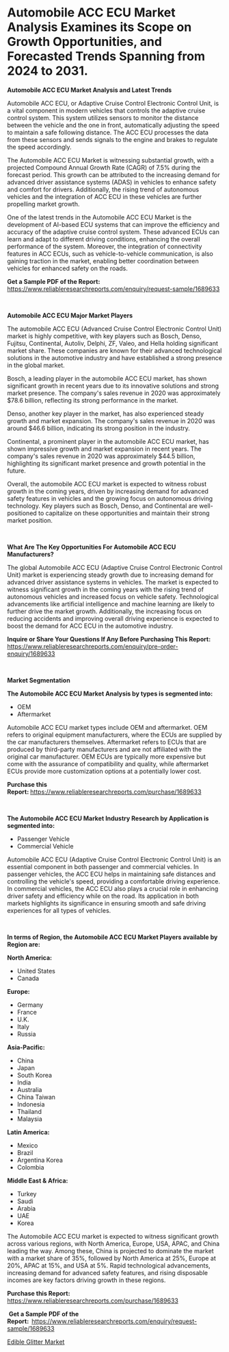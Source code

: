 <p><h1>Automobile ACC ECU Market Analysis Examines its Scope on Growth Opportunities, and Forecasted Trends Spanning from 2024 to 2031.</h1></p><p><strong>Automobile ACC ECU Market Analysis and Latest Trends</strong></p>
<p><p>Automobile ACC ECU, or Adaptive Cruise Control Electronic Control Unit, is a vital component in modern vehicles that controls the adaptive cruise control system. This system utilizes sensors to monitor the distance between the vehicle and the one in front, automatically adjusting the speed to maintain a safe following distance. The ACC ECU processes the data from these sensors and sends signals to the engine and brakes to regulate the speed accordingly.</p><p>The Automobile ACC ECU Market is witnessing substantial growth, with a projected Compound Annual Growth Rate (CAGR) of 7.5% during the forecast period. This growth can be attributed to the increasing demand for advanced driver assistance systems (ADAS) in vehicles to enhance safety and comfort for drivers. Additionally, the rising trend of autonomous vehicles and the integration of ACC ECU in these vehicles are further propelling market growth.</p><p>One of the latest trends in the Automobile ACC ECU Market is the development of AI-based ECU systems that can improve the efficiency and accuracy of the adaptive cruise control system. These advanced ECUs can learn and adapt to different driving conditions, enhancing the overall performance of the system. Moreover, the integration of connectivity features in ACC ECUs, such as vehicle-to-vehicle communication, is also gaining traction in the market, enabling better coordination between vehicles for enhanced safety on the roads.</p></p>
<p><strong>Get a Sample PDF of the Report:&nbsp;</strong> <a href="https://www.reliableresearchreports.com/enquiry/request-sample/1689633">https://www.reliableresearchreports.com/enquiry/request-sample/1689633</a></p>
<p>&nbsp;</p>
<p><strong>Automobile ACC ECU Major Market Players</strong></p>
<p><p>The automobile ACC ECU (Advanced Cruise Control Electronic Control Unit) market is highly competitive, with key players such as Bosch, Denso, Fujitsu, Continental, Autoliv, Delphi, ZF, Valeo, and Hella holding significant market share. These companies are known for their advanced technological solutions in the automotive industry and have established a strong presence in the global market.</p><p>Bosch, a leading player in the automobile ACC ECU market, has shown significant growth in recent years due to its innovative solutions and strong market presence. The company's sales revenue in 2020 was approximately $78.6 billion, reflecting its strong performance in the market.</p><p>Denso, another key player in the market, has also experienced steady growth and market expansion. The company's sales revenue in 2020 was around $46.6 billion, indicating its strong position in the industry.</p><p>Continental, a prominent player in the automobile ACC ECU market, has shown impressive growth and market expansion in recent years. The company's sales revenue in 2020 was approximately $44.5 billion, highlighting its significant market presence and growth potential in the future.</p><p>Overall, the automobile ACC ECU market is expected to witness robust growth in the coming years, driven by increasing demand for advanced safety features in vehicles and the growing focus on autonomous driving technology. Key players such as Bosch, Denso, and Continental are well-positioned to capitalize on these opportunities and maintain their strong market position.</p></p>
<p>&nbsp;</p>
<p><strong>What Are The Key Opportunities For Automobile ACC ECU Manufacturers?</strong></p>
<p><p>The global Automobile ACC ECU (Adaptive Cruise Control Electronic Control Unit) market is experiencing steady growth due to increasing demand for advanced driver assistance systems in vehicles. The market is expected to witness significant growth in the coming years with the rising trend of autonomous vehicles and increased focus on vehicle safety. Technological advancements like artificial intelligence and machine learning are likely to further drive the market growth. Additionally, the increasing focus on reducing accidents and improving overall driving experience is expected to boost the demand for ACC ECU in the automotive industry.</p></p>
<p><strong>Inquire or Share Your Questions If Any Before Purchasing This Report:</strong> <a href="https://www.reliableresearchreports.com/enquiry/pre-order-enquiry/1689633">https://www.reliableresearchreports.com/enquiry/pre-order-enquiry/1689633</a></p>
<p>&nbsp;</p>
<p><strong>Market Segmentation</strong></p>
<p><strong>The Automobile ACC ECU Market Analysis by types is segmented into:</strong></p>
<p><ul><li>OEM</li><li>Aftermarket</li></ul></p>
<p><p>Automobile ACC ECU market types include OEM and aftermarket. OEM refers to original equipment manufacturers, where the ECUs are supplied by the car manufacturers themselves. Aftermarket refers to ECUs that are produced by third-party manufacturers and are not affiliated with the original car manufacturer. OEM ECUs are typically more expensive but come with the assurance of compatibility and quality, while aftermarket ECUs provide more customization options at a potentially lower cost.</p></p>
<p><strong>Purchase this Report:&nbsp;</strong><a href="https://www.reliableresearchreports.com/purchase/1689633">https://www.reliableresearchreports.com/purchase/1689633</a></p>
<p>&nbsp;</p>
<p><strong>The Automobile ACC ECU Market Industry Research by Application is segmented into:</strong></p>
<p><ul><li>Passenger Vehicle</li><li>Commercial Vehicle</li></ul></p>
<p><p>Automobile ACC ECU (Adaptive Cruise Control Electronic Control Unit) is an essential component in both passenger and commercial vehicles. In passenger vehicles, the ACC ECU helps in maintaining safe distances and controlling the vehicle's speed, providing a comfortable driving experience. In commercial vehicles, the ACC ECU also plays a crucial role in enhancing driver safety and efficiency while on the road. Its application in both markets highlights its significance in ensuring smooth and safe driving experiences for all types of vehicles.</p></p>
<p>&nbsp;</p>
<p><strong>In terms of Region, the Automobile ACC ECU Market Players available by Region are:</strong></p>
<p>
    <p> <strong> North America: </strong>
        <ul>
            <li>United States</li>
            <li>Canada</li>
        </ul>
        </p> 
    <p> <strong> Europe: </strong>
        <ul>
            <li>Germany</li>
            <li>France</li>
            <li>U.K.</li>
            <li>Italy</li>
            <li>Russia</li>
        </ul>
        </p> 
    <p> <strong> Asia-Pacific: </strong>
        <ul>
            <li>China</li>
            <li>Japan</li>
            <li>South Korea</li>
            <li>India</li>
            <li>Australia</li>
            <li>China Taiwan</li>
            <li>Indonesia</li>
            <li>Thailand</li>
            <li>Malaysia</li>
        </ul>
        </p> 
    <p> <strong> Latin America: </strong>
        <ul>
            <li>Mexico</li>
            <li>Brazil</li>
            <li>Argentina Korea</li>
            <li>Colombia</li>
        </ul>
        </p> 
    <p> <strong> Middle East & Africa: </strong>
        <ul>
            <li>Turkey</li>
            <li>Saudi</li>
            <li>Arabia</li>
            <li>UAE</li>
            <li>Korea</li>
        </ul>
    </p>
    </p>
<p><p>The Automobile ACC ECU market is expected to witness significant growth across various regions, with North America, Europe, USA, APAC, and China leading the way. Among these, China is projected to dominate the market with a market share of 35%, followed by North America at 25%, Europe at 20%, APAC at 15%, and USA at 5%. Rapid technological advancements, increasing demand for advanced safety features, and rising disposable incomes are key factors driving growth in these regions.</p></p>
<p><strong>Purchase this Report: </strong><a href="https://www.reliableresearchreports.com/purchase/1689633">https://www.reliableresearchreports.com/purchase/1689633</a></p>
<p>&nbsp;<strong>Get a Sample PDF of the Report:&nbsp;&nbsp;</strong><a href="https://www.reliableresearchreports.com/enquiry/request-sample/1689633">https://www.reliableresearchreports.com/enquiry/request-sample/1689633</a></p>
<p><strong></strong></p>
<p><p><a href="https://github.com/johnbach50/Market-Research-Report-List-2/blob/main/edible-glitter-market.md">Edible Glitter Market</a></p></p>